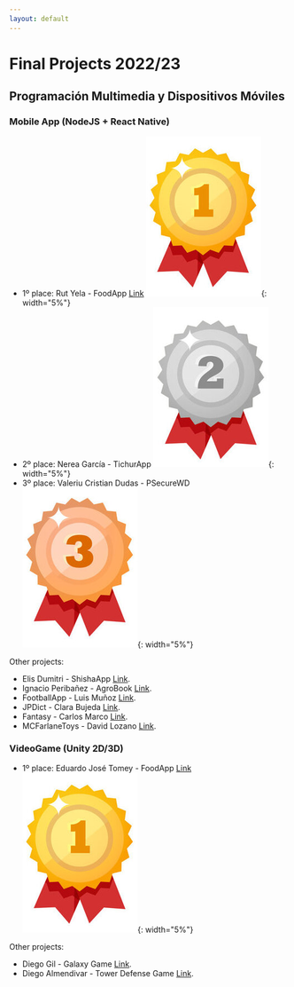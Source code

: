 ```yaml
---
layout: default
---
```


# Final Projects 2022/23
## Programación Multimedia y Dispositivos Móviles


### Mobile App (NodeJS + React Native)
*   1º place: Rut Yela - FoodApp [Link](https://www.youtube.com/watch?v=WEpBaJhmlVg) ![First place](/assets/img/1place.jpg){: width="5%"} 
*   2º place: Nerea García - TichurApp ![Second place](/assets/img/2place.jpg){: width="5%"} 
*   3º place: Valeriu Cristian Dudas - PSecureWD ![Third place](/assets/img/3place.jpg){: width="5%"} 

Other projects:
*   Elis Dumitri - ShishaApp [Link](https://youtube.com/shorts/VQBT6S1H8Aw).
*   Ignacio Peribañez - AgroBook [Link](https://youtu.be/h0i2tHZTM5A).
*   FootballApp - Luis Muñoz [Link](https://youtu.be/FrbiJgk7DQo).
*   JPDict - Clara Bujeda [Link](https://youtu.be/basfGkAPy38).
*   Fantasy - Carlos Marco [Link](https://youtu.be/NThdm3q2y1I).
*   MCFarlaneToys - David Lozano [Link](https://youtu.be/c7AWPW1HuGo).


### VideoGame (Unity 2D/3D)
*   1º place: Eduardo José Tomey - FoodApp [Link](https://www.youtube.com/watch?v=WEpBaJhmlVg) ![First place](/assets/img/1place.jpg){: width="5%"}

Other projects:
*   Diego Gil - Galaxy Game [Link](https://youtu.be/I-gLCH5NfCM).
*   Diego Almendivar - Tower Defense Game [Link](https://youtu.be/lCFTpXnDNpw).

